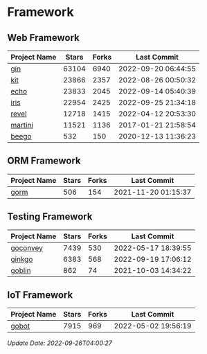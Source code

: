 # Framework

## Web Framework
| Project Name | Stars | Forks | Last Commit |
| ------------ | ----- | ----- | ----------- |
| [gin](https://github.com/gin-gonic/gin) | 63104 | 6940 | 2022-09-20 06:44:55 |
| [kit](https://github.com/go-kit/kit) | 23866 | 2357 | 2022-08-26 00:50:32 |
| [echo](https://github.com/labstack/echo) | 23833 | 2045 | 2022-09-14 05:40:39 |
| [iris](https://github.com/kataras/iris) | 22954 | 2425 | 2022-09-25 21:34:18 |
| [revel](https://github.com/revel/revel) | 12718 | 1415 | 2022-04-12 20:53:30 |
| [martini](https://github.com/go-martini/martini) | 11521 | 1136 | 2017-01-21 21:58:54 |
| [beego](https://github.com/astaxie/beego) | 532 | 150 | 2020-12-13 11:36:23 |

## ORM Framework
| Project Name | Stars | Forks | Last Commit |
| ------------ | ----- | ----- | ----------- |
| [gorm](https://github.com/jinzhu/gorm) | 506 | 154 | 2021-11-20 01:15:37 |

## Testing Framework
| Project Name | Stars | Forks | Last Commit |
| ------------ | ----- | ----- | ----------- |
| [goconvey](https://github.com/smartystreets/goconvey) | 7439 | 530 | 2022-05-17 18:39:55 |
| [ginkgo](https://github.com/onsi/ginkgo) | 6383 | 568 | 2022-09-19 17:06:12 |
| [goblin](https://github.com/franela/goblin) | 862 | 74 | 2021-10-03 14:34:22 |

## IoT Framework
| Project Name | Stars | Forks | Last Commit |
| ------------ | ----- | ----- | ----------- |
| [gobot](https://github.com/hybridgroup/gobot) | 7915 | 969 | 2022-05-02 19:56:19 |

*Update Date: 2022-09-26T04:00:27*